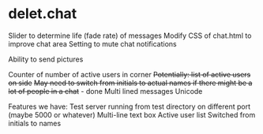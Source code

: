 # delet.chat


Slider to determine life (fade rate) of messages 
Modify CSS of chat.html to improve chat area
Setting to mute chat notifications

Ability to send pictures

Counter of number of active users in corner
~~Potentially: list of active users on side~~
~~May need to switch from initials to actual names if there might be a lot of people in a chat~~ - done
Multi lined messages
Unicode

Features we have:
Test server running from test directory on different port (maybe 5000 or whatever)
Multi-line text box
Active user list
Switched from initials to names
